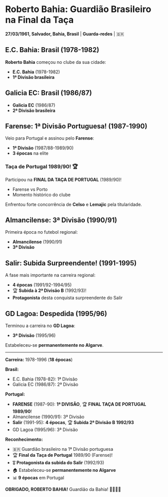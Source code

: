 # Roberto Bahia: Guardião Brasileiro na Final da Taça

**27/03/1961, Salvador, Bahia, Brasil** | **Guarda-redes** | 🇧🇷

## E.C. Bahia: Brasil (1978-1982)

**Roberto Bahia** começou no clube da sua cidade:
- **E.C. Bahia** (1978-1982)
- **1ª Divisão brasileira**

## Galicia EC: Brasil (1986/87)

- **Galicia EC** (1986/87)
- **2ª Divisão brasileira**

## Farense: 1ª Divisão Portuguesa! (1987-1990)

Veio para Portugal e assinou pelo **Farense**:
- **1ª Divisão** (1987/88-1989/90)
- **3 épocas** na elite

### Taça de Portugal 1989/90! 🏆

Participou na **FINAL DA TAÇA DE PORTUGAL** (1989/90)!
- Farense vs Porto
- Momento histórico do clube

Enfrentou forte concorrência de **Celso** e **Lemajic** pela titularidade.

## Almancilense: 3ª Divisão (1990/91)

Primeira época no futebol regional:
- **Almancilense** (1990/91)
- **3ª Divisão**

## Salir: Subida Surpreendente! (1991-1995)

A fase mais importante na carreira regional:
- **4 épocas** (1991/92-1994/95)
- 🏆 **Subida à 2ª Divisão B** (1992/93)!
- **Protagonista** desta conquista surpreendente do Salir

## GD Lagoa: Despedida (1995/96)

Terminou a carreira no **GD Lagoa**:
- **3ª Divisão** (1995/96)

Estabeleceu-se **permanentemente no Algarve**.

---

**Carreira:** 1978-1996 (**18 épocas**)

**Brasil:**
- E.C. Bahia (1978-82): 1ª Divisão
- Galicia EC (1986/87): 2ª Divisão

**Portugal:**
- **FARENSE** (1987-90): **1ª DIVISÃO**, 🏆 **FINAL TAÇA DE PORTUGAL 1989/90**!
- Almancilense (1990/91): 3ª Divisão
- **Salir** (1991-95): **4 épocas**, 🏆 **Subida 2ª Divisão B 1992/93**
- GD Lagoa (1995/96): 3ª Divisão

**Reconhecimento:**
- 🇧🇷 Guardião brasileiro na 1ª Divisão portuguesa
- 🏆 **Final da Taça de Portugal** 1989/90 (Farense)!
- 🎖️ **Protagonista da subida do Salir** (1992/93)
- 🏠 Estabeleceu-se **permanentemente no Algarve**
- 📊 **9 épocas** em Portugal

**OBRIGADO, ROBERTO BAHIA!** Guardião da Bahia! 🦁🇧🇷🧤
